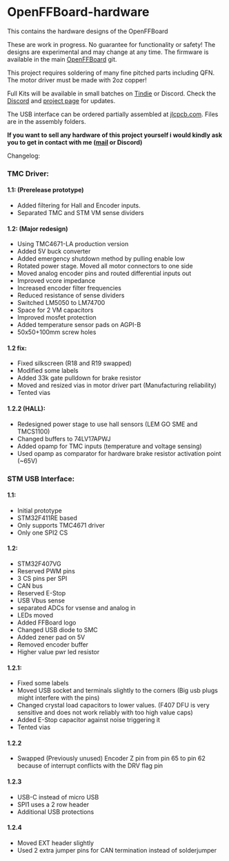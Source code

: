 # OpenFFBoard-hardware
This contains the hardware designs of the OpenFFBoard

These are work in progress.
No guarantee for functionality or safety! The designs are experimental and may change at any time.
The firmware is available in the main [OpenFFBoard](https://github.com/Ultrawipf/OpenFFBoard) git.

This project requires soldering of many fine pitched parts including QFN.
The motor driver must be made with 2oz copper!

Full Kits will be available in small batches on [Tindie](https://www.tindie.com/stores/gigawipf/) or Discord. Check the [Discord](https://discord.com/invite/gHtnEcP) and [project page](https://hackaday.io/project/163904-open-ffboard) for updates.

The USB interface can be ordered partially assembled at [jlcpcb.com](jlcpcb.com/DYE). Files are in the assembly folders.


**If you want to sell any hardware of this project yourself i would kindly ask you to get in contact with me ([mail](mailto:ffboard@y-richter.de) or Discord)**

Changelog:
### TMC Driver:

#### 1.1: (Prerelease prototype)
- Added filtering for Hall and Encoder inputs.
- Separated TMC and STM VM sense dividers

#### 1.2: (Major redesign)
- Using TMC4671-LA production version
- Added 5V buck converter
- Added emergency shutdown method by pulling enable low
- Rotated power stage. Moved all motor connectors to one side
- Moved analog encoder pins and routed differential inputs out
- Improved vcore impedance
- Increased encoder filter frequencies
- Reduced resistance of sense dividers
- Switched LM5050 to LM74700
- Space for 2 VM capacitors
- Improved mosfet protection
- Added temperature sensor pads on AGPI-B
- 50x50+100mm screw holes

#### 1.2 fix:
- Fixed silkscreen (R18 and R19 swapped)
- Modified some labels
- Added 33k gate pulldown for brake resistor
- Moved and resized vias in motor driver part (Manufacturing reliability)
- Tented vias

#### 1.2.2 (HALL):
- Redesigned power stage to use hall sensors (LEM GO SME and TMCS1100)
- Changed buffers to 74LV17APWJ
- Added opamp for TMC inputs (temperature and voltage sensing)
- Used opamp as comparator for hardware brake resistor activation point (~65V)

### STM USB Interface:
#### 1.1:
- Initial prototype
- STM32F411RE based
- Only supports TMC4671 driver
- Only one SPI2 CS

#### 1.2:
- STM32F407VG
- Reserved PWM pins
- 3 CS pins per SPI
- CAN bus
- Reserved E-Stop
- USB Vbus sense
- separated ADCs for vsense and analog in
- LEDs moved
- Added FFBoard logo
- Changed USB diode to SMC
- Added zener pad on 5V
- Removed encoder buffer
- Higher value pwr led resistor

#### 1.2.1:
- Fixed some labels
- Moved USB socket and terminals slightly to the corners (Big usb plugs might interfere with the pins)
- Changed crystal load capacitors to lower values. (F407 DFU is very sensitive and does not work reliably with too high value caps)
- Added E-Stop capacitor against noise triggering it
- Tented vias

#### 1.2.2
- Swapped (Previously unused) Encoder Z pin from pin 65 to pin 62 because of interrupt conflicts with the DRV flag pin

#### 1.2.3
- USB-C instead of micro USB
- SPI1 uses a 2 row header
- Additional USB protections

#### 1.2.4
- Moved EXT header slightly
- Used 2 extra jumper pins for CAN termination instead of solderjumper
